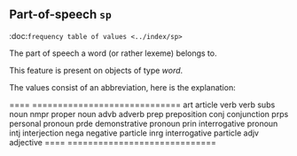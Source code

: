Part-of-speech ``sp``
---------------------------------------------------------
:doc:`frequency table of values <../index/sp>`

The part of speech a word (or rather lexeme) belongs to.

This feature is present on objects of type *word*.

The values consist of an abbreviation, here is the explanation:

====  =============================
art   article
verb  verb
subs  noun
nmpr  proper noun
advb  adverb
prep  preposition
conj  conjunction
prps  personal pronoun
prde  demonstrative pronoun
prin  interrogative pronoun
intj  interjection
nega  negative particle
inrg  interrogative particle
adjv  adjective
====  =============================
